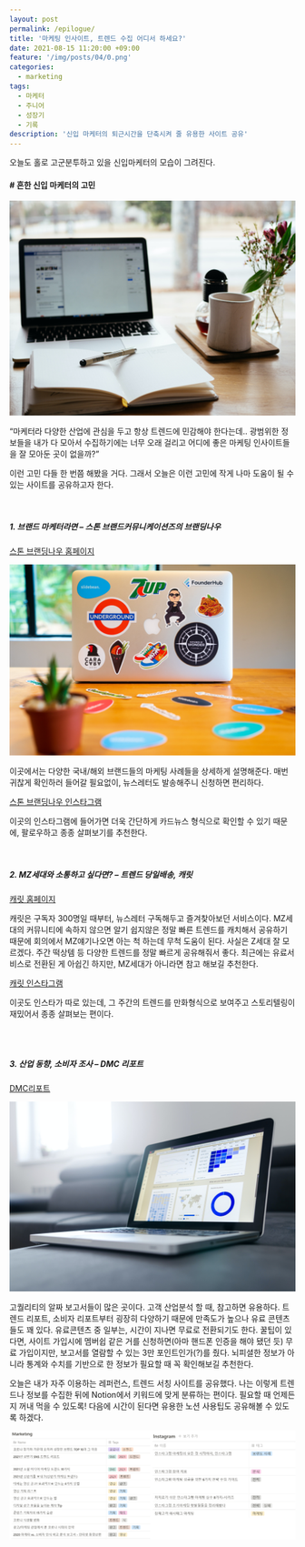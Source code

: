 ```yaml
---
layout: post
permalink: /epilogue/
title: '마케팅 인사이트, 트렌드 수집 어디서 하세요?'
date: 2021-08-15 11:20:00 +09:00
feature: '/img/posts/04/0.png'
categories:
  - marketing
tags:
  - 마케터
  - 주니어
  - 성장기
  - 기록
description: '신입 마케터의 퇴근시간을 단축시켜 줄 유용한 사이트 공유'
---
```



오늘도 홀로 고군분투하고 있을 신입마케터의 모습이 그려진다.

#### # 흔한 신입 마케터의 고민

![이미지1](/img/posts/04/1.jpg)

“마케터라 다양한 산업에 관심을 두고 항상 트렌드에 민감해야 한다는데.. 광범위한 정보들을 내가 다 모아서 수집하기에는 너무 오래 걸리고 어디에 좋은 마케팅 인사이트들을 잘 모아둔 곳이 없을까?”  

이런 고민 다들 한 번쯤 해봤을 거다.
그래서 오늘은 이런 고민에 작게 나마 도움이 될 수 있는 사이트를 공유하고자 한다.
<br>
<br>
<br>

##### 1.	브랜드 마케터라면 – 스톤 브랜드커뮤니케이션즈의 브랜딩나우
[스톤 브랜딩나우 홈페이지](https://stonebc.com/branding-now)

![이미지1](/img/posts/04/2.jpg)

이곳에서는 다양한 국내/해외 브랜드들의 마케팅 사례들을 상세하게 설명해준다.
매번 귀찮게 확인하러 들어갈 필요없이, 뉴스레터도 발송해주니 신청하면 편리하다.

[스톤 브랜딩나우 인스타그램](https://www.instagram.com/stone_bc/) <br>

이곳의 인스타그램에 들어가면 더욱 간단하게 카드뉴스 형식으로 확인할 수 있기 때문에, 팔로우하고 종종 살펴보기를 추천한다.
<br>
<br>
<br>

##### 2.	MZ세대와 소통하고 싶다면? – 트렌드 당일배송, 캐릿
[캐릿 홈페이지](https://www.careet.net/)

캐릿은 구독자 300명일 때부터, 뉴스레터 구독해두고 즐겨찾아보던 서비스이다. MZ세대의 커뮤니티에 속하지 않으면 알기 쉽지않은 정말 빠른 트렌드를 캐치해서 공유하기 때문에 회의에서 MZ얘기나오면 아는 척 하는데 무척 도움이 된다. 사실은 Z세대 잘 모르겠다.   주간 떡상템 등 다양한 트렌드를 정말 빠르게 공유해줘서 좋다. 최근에는 유료서비스로 전환된 게 아쉽긴 하지만, MZ세대가 아니라면 참고 해보길 추천한다.

[캐릿 인스타그램](https://www.instagram.com/careet.official/)

이곳도 인스타가 따로 있는데, 그 주간의 트렌드를 만화형식으로 보여주고 스토리텔링이 재밌어서 종종 살펴보는 편이다.

<br>
<br>


##### 3. 산업 동향, 소비자 조사 – DMC 리포트
[DMC리포트](https://www.dmcreport.co.kr/dashboard)

  ![이미지1](/img/posts/04/4.jpg)


고퀄리티의 알짜 보고서들이 많은 곳이다. 고객 산업분석 할 때, 참고하면 유용하다. 트렌드 리포트, 소비자 리포트부터 굉장히 다양하기 때문에 만족도가 높으나 유료 콘텐츠들도 꽤 있다. 유료콘텐츠 중 일부는, 시간이 지나면 무료로 전환되기도 한다. 꿀팁이 있다면, 사이트 가입시에 멤버쉽 같은 거를 신청하면(아마 핸드폰 인증을 해야 됐던 듯) 무료 가입이지만, 보고서를 열람할 수 있는 3만 포인트인가(?)를 줬다. 뇌피셜한 정보가 아니라 통계와 수치를 기반으로 한 정보가 필요할 때 꼭 확인해보길 추천한다.

오늘은 내가 자주 이용하는 레퍼런스, 트렌드 서칭 사이트를 공유했다. 나는 이렇게 트렌드나 정보를 수집한 뒤에 Notion에서 키워드에 맞게 분류하는 편이다. 필요할 때 언제든지 꺼내 먹을 수 있도록! 다음에 시간이 된다면 유용한 노션 사용팁도 공유해볼 수 있도록 하겠다.


  ![이미지1](/img/posts/04/5.png)
